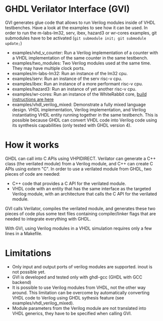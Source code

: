 # GHDL Verilator Interface (GVI)

GVI generates glue code that allows to run Verilog modules inside of VHDL testbenches. Have a look at the examples to see how it can be used. In order to run the m-labs-lm32, serv, ibex, hazard3 or wr-cores examples, git submodules have to be activated (`git submodule init; git submodule update;`)

 - examples/vhd_v_counter: Run a Verilog implementation of a counter with a VHDL implementation of the same counter in the same testbench.
 - examples/two_modules: Two Verilog modules used at the same time. They may have multiple clock ports.
 - examples/m-labs-lm32: Run an instance of the lm32 cpu.
 - examples/serv: Run an instance of the serv risc-v cpu.
 - examples/ibex: Run an instance of a more performant risc-v cpu.
 - examples/hazard3: Run an instance of yet another risc-v cpu.
 - examples/wr-cores: Run an instance of the WhiteRabbit core, [build instructions are here](examples/wr-cores/README.md)
 - examples/vhdl_verilog_mixed: Demonstrate a fully mixed language design. VHDL implementation, Verilog implementation, and Verilog instantiating VHDL entity running together in the same testbench. This is possible because GHDL can convert VHDL code into Verilog code using its synthesis capabilities (only tested with GHDL version 4). 

# How it works

GHDL can call into C APIs using VHPIDIRECT. Verilator can generate a C++ class (the verilated module) from a Verilog module, and C++ can create C APIs using extern "C". In order to use a verilated module from GHDL, two pieces of code are needed: 
 - C++ code that provides a C API for the verilated module.
 - VHDL code with an entity that has the same interface as the targeted Verilog module, with an architecture that calls the C API for the verilated module.

GVI calls Verilator, compiles the verilated module, and generates these two pieces of code plus some text files containing compiler/linker flags that are needed to integrate everything with GHDL.

With GVI, using Verilog modules in a VHDL simulation requires only a few lines in a Makefile.

# Limitations
 - Only input and output ports of verilog modules are supported. inout is not possible yet. 
 - GVI is developed and tested only with ghdl-gcc (GHDL with GCC backend)
 - It is possible to use Verilog modules from VHDL, not the other way around. This limitation can be overcome by automatically converting VHDL code to Verilog using GHDL sythesis feature (see examples/vhdl_verilog_mixed).
 - Module parameters from the Verilog module are not translated into VHDL generics, they have to be specified when calling GVI.
   
